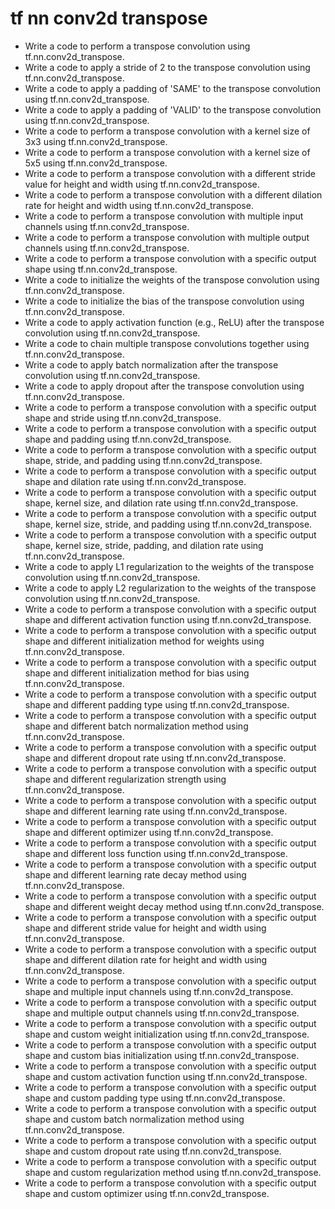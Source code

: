 # tf nn conv2d transpose

- Write a code to perform a transpose convolution using tf.nn.conv2d_transpose.
- Write a code to apply a stride of 2 to the transpose convolution using tf.nn.conv2d_transpose.
- Write a code to apply a padding of 'SAME' to the transpose convolution using tf.nn.conv2d_transpose.
- Write a code to apply a padding of 'VALID' to the transpose convolution using tf.nn.conv2d_transpose.
- Write a code to perform a transpose convolution with a kernel size of 3x3 using tf.nn.conv2d_transpose.
- Write a code to perform a transpose convolution with a kernel size of 5x5 using tf.nn.conv2d_transpose.
- Write a code to perform a transpose convolution with a different stride value for height and width using tf.nn.conv2d_transpose.
- Write a code to perform a transpose convolution with a different dilation rate for height and width using tf.nn.conv2d_transpose.
- Write a code to perform a transpose convolution with multiple input channels using tf.nn.conv2d_transpose.
- Write a code to perform a transpose convolution with multiple output channels using tf.nn.conv2d_transpose.
- Write a code to perform a transpose convolution with a specific output shape using tf.nn.conv2d_transpose.
- Write a code to initialize the weights of the transpose convolution using tf.nn.conv2d_transpose.
- Write a code to initialize the bias of the transpose convolution using tf.nn.conv2d_transpose.
- Write a code to apply activation function (e.g., ReLU) after the transpose convolution using tf.nn.conv2d_transpose.
- Write a code to chain multiple transpose convolutions together using tf.nn.conv2d_transpose.
- Write a code to apply batch normalization after the transpose convolution using tf.nn.conv2d_transpose.
- Write a code to apply dropout after the transpose convolution using tf.nn.conv2d_transpose.
- Write a code to perform a transpose convolution with a specific output shape and stride using tf.nn.conv2d_transpose.
- Write a code to perform a transpose convolution with a specific output shape and padding using tf.nn.conv2d_transpose.
- Write a code to perform a transpose convolution with a specific output shape, stride, and padding using tf.nn.conv2d_transpose.
- Write a code to perform a transpose convolution with a specific output shape and dilation rate using tf.nn.conv2d_transpose.
- Write a code to perform a transpose convolution with a specific output shape, kernel size, and dilation rate using tf.nn.conv2d_transpose.
- Write a code to perform a transpose convolution with a specific output shape, kernel size, stride, and padding using tf.nn.conv2d_transpose.
- Write a code to perform a transpose convolution with a specific output shape, kernel size, stride, padding, and dilation rate using tf.nn.conv2d_transpose.
- Write a code to apply L1 regularization to the weights of the transpose convolution using tf.nn.conv2d_transpose.
- Write a code to apply L2 regularization to the weights of the transpose convolution using tf.nn.conv2d_transpose.
- Write a code to perform a transpose convolution with a specific output shape and different activation function using tf.nn.conv2d_transpose.
- Write a code to perform a transpose convolution with a specific output shape and different initialization method for weights using tf.nn.conv2d_transpose.
- Write a code to perform a transpose convolution with a specific output shape and different initialization method for bias using tf.nn.conv2d_transpose.
- Write a code to perform a transpose convolution with a specific output shape and different padding type using tf.nn.conv2d_transpose.
- Write a code to perform a transpose convolution with a specific output shape and different batch normalization method using tf.nn.conv2d_transpose.
- Write a code to perform a transpose convolution with a specific output shape and different dropout rate using tf.nn.conv2d_transpose.
- Write a code to perform a transpose convolution with a specific output shape and different regularization strength using tf.nn.conv2d_transpose.
- Write a code to perform a transpose convolution with a specific output shape and different learning rate using tf.nn.conv2d_transpose.
- Write a code to perform a transpose convolution with a specific output shape and different optimizer using tf.nn.conv2d_transpose.
- Write a code to perform a transpose convolution with a specific output shape and different loss function using tf.nn.conv2d_transpose.
- Write a code to perform a transpose convolution with a specific output shape and different learning rate decay method using tf.nn.conv2d_transpose.
- Write a code to perform a transpose convolution with a specific output shape and different weight decay method using tf.nn.conv2d_transpose.
- Write a code to perform a transpose convolution with a specific output shape and different stride value for height and width using tf.nn.conv2d_transpose.
- Write a code to perform a transpose convolution with a specific output shape and different dilation rate for height and width using tf.nn.conv2d_transpose.
- Write a code to perform a transpose convolution with a specific output shape and multiple input channels using tf.nn.conv2d_transpose.
- Write a code to perform a transpose convolution with a specific output shape and multiple output channels using tf.nn.conv2d_transpose.
- Write a code to perform a transpose convolution with a specific output shape and custom weight initialization using tf.nn.conv2d_transpose.
- Write a code to perform a transpose convolution with a specific output shape and custom bias initialization using tf.nn.conv2d_transpose.
- Write a code to perform a transpose convolution with a specific output shape and custom activation function using tf.nn.conv2d_transpose.
- Write a code to perform a transpose convolution with a specific output shape and custom padding type using tf.nn.conv2d_transpose.
- Write a code to perform a transpose convolution with a specific output shape and custom batch normalization method using tf.nn.conv2d_transpose.
- Write a code to perform a transpose convolution with a specific output shape and custom dropout rate using tf.nn.conv2d_transpose.
- Write a code to perform a transpose convolution with a specific output shape and custom regularization method using tf.nn.conv2d_transpose.
- Write a code to perform a transpose convolution with a specific output shape and custom optimizer using tf.nn.conv2d_transpose.